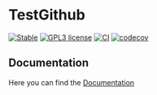 # TestGithub

[![Stable](https://img.shields.io/badge/docs-stable-blue.svg)](https://hobezwe.github.io/TestGithub/dev/)
[![GPL3 license](https://img.shields.io/badge/License-GPL3-blue.svg)](https://github.com/HoBeZwe/TestGithub/blob/master/LICENSE)
[![CI](https://github.com/HoBeZwe/TestGithub/actions/workflows/CI.yml/badge.svg?branch=master)](https://github.com/HoBeZwe/TestGithub/actions/workflows/CI.yml)
[![codecov](https://codecov.io/gh/HoBeZwe/TestGithub/branch/master/graph/badge.svg?token=4F9NUNRC1K)](https://codecov.io/gh/HoBeZwe/TestGithub)

## Documentation

Here you can find the [Documentation](https://hobezwe.github.io/TestGithub/dev/)
